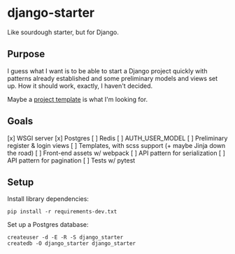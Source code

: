 # django-starter

Like sourdough starter, but for Django.

## Purpose

I guess what I want is to be able to start a Django project quickly with
patterns already established and some preliminary models and views set up. How
it should work, exactly, I haven't decided.

Maybe a [project template][1] is what I'm looking for.

## Goals

[x] WSGI server
[x] Postgres
[ ] Redis
[ ] AUTH_USER_MODEL
[ ] Preliminary register & login views
[ ] Templates, with scss support (+ maybe Jinja down the road)
[ ] Front-end assets w/ webpack
[ ] API pattern for serialization
[ ] API pattern for pagination
[ ] Tests w/ pytest

## Setup

Install library dependencies:

```
pip install -r requirements-dev.txt
```

Set up a Postgres database:

```
createuser -d -E -R -S django_starter
createdb -O django_starter django_starter
```

[1]: https://docs.djangoproject.com/en/2.1/ref/django-admin/#cmdoption-startproject-template
